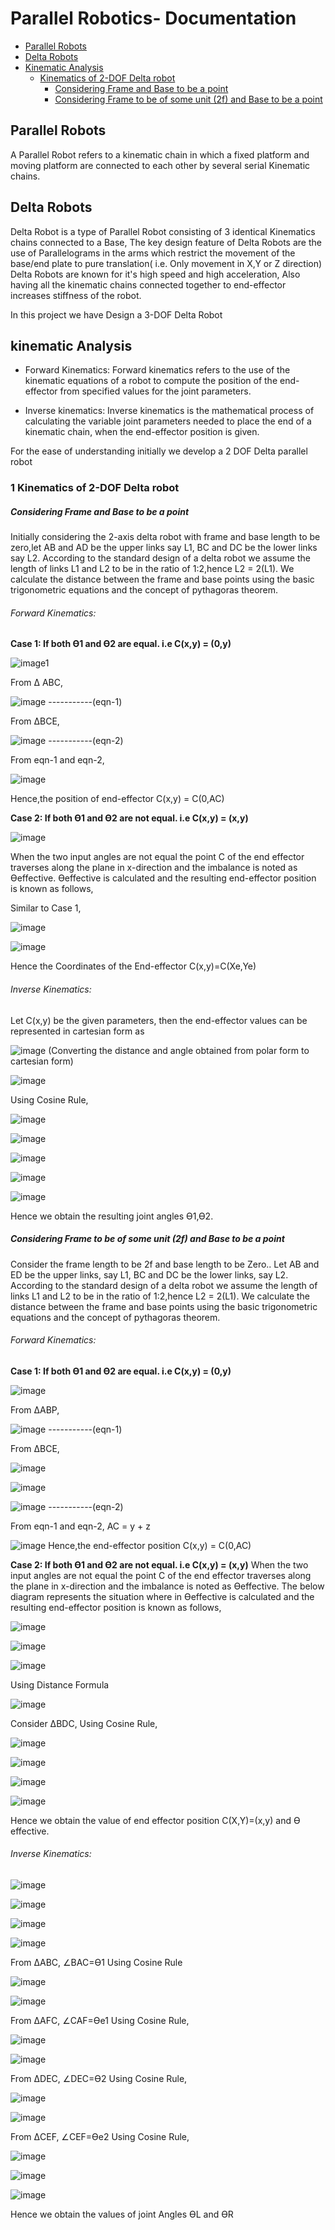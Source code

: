 Parallel Robotics- Documentation
=============================

- [Parallel Robots](#parallel-robots)
- [Delta Robots](#delta-robots)
- [Kinematic Analysis](#kinematic-analysis)
	 - [Kinematics of 2-DOF Delta robot](#1-kinematics-of-2-dof-delta-robot)
        - [Considering Frame and Base to be a point](#considering-frame-and-base-to-be-a-point)
       - [Considering Frame to be of some unit (2f) and Base to be a point](#considering-frame-to-be-of-some-unit-and-base-to-be-a-point)
      

## Parallel Robots
A Parallel Robot refers to a kinematic chain in which a fixed platform and moving platform are connected to each other by several serial Kinematic chains.

## Delta Robots
Delta Robot is a type of Parallel Robot consisting of 3 identical Kinematics chains connected to a Base, The key design feature of Delta Robots are the use of Parallelograms in the arms
which restrict the movement of the base/end plate to pure translation( i.e. Only movement in X,Y or Z direction) 
Delta Robots are known for it's high speed and high acceleration, Also having all the kinematic chains connected together to end-effector increases stiffness of the robot.

In this project we have Design a 3-DOF Delta Robot

## kinematic Analysis

+  Forward Kinematics: 
Forward kinematics refers to the use of the kinematic equations of a robot to compute the position of the end-effector from specified values for the joint parameters.

+  Inverse kinematics: 
Inverse kinematics is the mathematical process of calculating the variable joint parameters needed to place the end of a kinematic chain, when the end-effector position is given.

For the ease of understanding initially we develop a 2 DOF Delta parallel robot

### 1 Kinematics of 2-DOF Delta robot


##### Considering Frame and Base to be a point
Initially considering the 2-axis delta robot with frame and base length to be zero,let AB and AD be the upper links say L1, BC and DC 
be the lower links say L2. According to the standard design of a delta robot we assume the length of links L1 and L2 to be in the ratio 
of 1:2,hence L2 = 2(L1). We calculate the distance between the frame and base points using the basic trigonometric equations and 
the concept of pythagoras theorem.


###### Forward Kinematics:

****Case 1: If both ϴ1 and ϴ2 are equal. i.e C(x,y) = (0,y)****

![image1](https://user-images.githubusercontent.com/61882073/119257251-08d34a80-bbe2-11eb-862f-9eff98175196.png)

 From Δ ABC,

   ![image](https://user-images.githubusercontent.com/61882073/120584208-26f44280-c44d-11eb-800f-44d6819a4aac.png)                                         -----------(eqn-1)
   
   From ΔBCE,	 	 	 	
   
   ![image](https://user-images.githubusercontent.com/61882073/120584645-fbbe2300-c44d-11eb-8ea3-f0a52d7de9c3.png)					   -----------(eqn-2)


   From eqn-1 and eqn-2,
   
  ![image](https://user-images.githubusercontent.com/61882073/120585043-afbfae00-c44e-11eb-84e2-28a866ce7ebe.png)
   
   
   Hence,the position of end-effector C(x,y) = C(0,AC)
  
  
  
 
 
****Case 2: If both ϴ1 and ϴ2 are not equal. i.e C(x,y) = (x,y)****

![image](https://user-images.githubusercontent.com/61882073/120587592-41311f00-c453-11eb-9936-fe5ee75194eb.png)

When the two input angles are not equal the point C of the end effector traverses along the plane in x-direction and the imbalance is noted as ϴeffective. ϴeffective is calculated and the resulting end-effector position is known as follows,

Similar to Case 1,

![image](https://user-images.githubusercontent.com/61882073/120588499-ed273a00-c454-11eb-9c7a-cd2ed2f26c7d.png)

![image](https://user-images.githubusercontent.com/61882073/120588568-08924500-c455-11eb-9606-2c9d96f48837.png)

Hence the Coordinates of the End-effector C(x,y)=C(Xe,Ye)



###### Inverse Kinematics:

Let C(x,y) be the given parameters, then the end-effector values can be represented in cartesian form as

![image](https://user-images.githubusercontent.com/61882073/120752446-5c6d5e80-c527-11eb-9dc9-57f358618987.png)                 (Converting the distance and angle obtained from polar form to cartesian form)

![image](https://user-images.githubusercontent.com/61882073/120752687-ba01ab00-c527-11eb-89e3-a988a842084f.png)

Using Cosine Rule,

![image](https://user-images.githubusercontent.com/61882073/120752745-c8e85d80-c527-11eb-88eb-5eb4da4b8122.png)

![image](https://user-images.githubusercontent.com/61882073/120752786-da316a00-c527-11eb-882f-3a49d3351076.png)

![image](https://user-images.githubusercontent.com/61882073/120752818-e87f8600-c527-11eb-8884-ec06f391cfbd.png)

![image](https://user-images.githubusercontent.com/61882073/120752853-f33a1b00-c527-11eb-9695-28e9c643076a.png)

![image](https://user-images.githubusercontent.com/61882073/120755680-ea4b4880-c52b-11eb-817b-a663c9337fc2.png)

Hence we obtain the resulting joint angles ϴ1,ϴ2.



##### Considering Frame to be of some unit (2f) and Base to be a point
Consider the frame length to be 2f and base length to be Zero.. Let AB and ED be the upper links, say L1, BC and DC be the lower links, say L2. According to the standard design of a delta robot we assume the length of links L1 and L2 to be in the ratio of 1:2,hence L2 = 2(L1). We calculate the distance between the frame and base points using the basic trigonometric equations and the concept of pythagoras theorem.



###### Forward Kinematics:

****Case 1: If both ϴ1 and ϴ2 are equal. i.e C(x,y) = (0,y)****

![image](https://user-images.githubusercontent.com/61882073/120756723-3ba80780-c52d-11eb-83c0-06365ec4e8ac.png)

From ΔABP,

![image](https://user-images.githubusercontent.com/61882073/120756774-51b5c800-c52d-11eb-8598-c577e0a642f6.png)						 -----------(eqn-1)

From ΔBCE,	

![image](https://user-images.githubusercontent.com/61882073/120756912-7d38b280-c52d-11eb-8db2-3d51ec5001e4.png)

![image](https://user-images.githubusercontent.com/61882073/120756942-8aee3800-c52d-11eb-9166-e4b1e5b89131.png)

![image](https://user-images.githubusercontent.com/61882073/120757146-c983f280-c52d-11eb-9a21-0383f6f434aa.png)						-----------(eqn-2)


From eqn-1 and eqn-2,
AC = y + z

![image](https://user-images.githubusercontent.com/61882073/120757242-ea4c4800-c52d-11eb-97e4-844935446721.png)
Hence,the end-effector position C(x,y) = C(0,AC)



****Case 2: If both ϴ1 and ϴ2 are not equal. i.e C(x,y) = (x,y)****
When the two input angles are not equal the point C of the end effector traverses along the plane in x-direction and the imbalance is noted as ϴeffective. The below diagram represents the situation where in ϴeffective is calculated and the resulting end-effector position is known as follows,

![image](https://user-images.githubusercontent.com/61882073/120758794-e6b9c080-c52f-11eb-9fc3-364120f99135.png)

![image](https://user-images.githubusercontent.com/61882073/120758833-f33e1900-c52f-11eb-88b0-fb6026665bf8.png)

![image](https://user-images.githubusercontent.com/61882073/120758854-f9cc9080-c52f-11eb-87b0-d617dd96dc29.png)

Using Distance Formula

![image](https://user-images.githubusercontent.com/61882073/120758894-05b85280-c530-11eb-9cc9-70eb636d30ce.png)

Consider ΔBDC,
Using Cosine Rule,

![image](https://user-images.githubusercontent.com/61882073/120760188-790e9400-c531-11eb-96d3-b8ac1d1317c5.png)

![image](https://user-images.githubusercontent.com/61882073/120761250-9f80ff00-c532-11eb-8246-41c6f14c4026.png)

![image](https://user-images.githubusercontent.com/61882073/120761285-a740a380-c532-11eb-9004-0070104cca83.png)

![image](https://user-images.githubusercontent.com/61882073/120761336-b6275600-c532-11eb-995d-7bf08f827fca.png)

Hence we obtain the value of end effector position C(X,Y)=(x,y) and ϴ effective.



###### Inverse Kinematics:

![image](https://user-images.githubusercontent.com/61882073/120761427-cc351680-c532-11eb-8cc7-e8024d63c091.png)

![image](https://user-images.githubusercontent.com/61882073/120761512-e5d65e00-c532-11eb-8f60-ee988a321bcb.png)

![image](https://user-images.githubusercontent.com/61882073/120761553-f38be380-c532-11eb-835c-9ab0a35515fe.png)

![image](https://user-images.githubusercontent.com/61882073/120761590-fbe41e80-c532-11eb-8071-8968038819b5.png)

From ΔABC, ∠BAC=ϴ1
Using Cosine Rule

![image](https://user-images.githubusercontent.com/61882073/120761635-09010d80-c533-11eb-8a90-5f1080454a8f.png)

![image](https://user-images.githubusercontent.com/61882073/120761717-1d450a80-c533-11eb-9e8a-9129b15661f8.png)

From ΔAFC,  ∠CAF=ϴe1
Using Cosine Rule,

![image](https://user-images.githubusercontent.com/61882073/120762236-aa885f00-c533-11eb-96e2-57e20c6ce4a6.png)

![image](https://user-images.githubusercontent.com/61882073/120762270-b411c700-c533-11eb-80c9-d193e200d3ad.png)

From ΔDEC, ∠DEC=ϴ2
Using Cosine Rule,

![image](https://user-images.githubusercontent.com/61882073/120763037-77929b00-c534-11eb-8322-f9da3bd164a5.png)

![image](https://user-images.githubusercontent.com/61882073/120763070-7eb9a900-c534-11eb-8f7b-b4c45fb39c2d.png)

From ΔCEF, ∠CEF=ϴe2
Using Cosine Rule,

![image](https://user-images.githubusercontent.com/61882073/120763160-95600000-c534-11eb-8ef9-e5a2af2fa0d7.png)

![image](https://user-images.githubusercontent.com/61882073/120763190-9d1fa480-c534-11eb-8890-0cba28b78236.png)

![image](https://user-images.githubusercontent.com/61882073/120763226-a446b280-c534-11eb-8fa1-03769e8671fb.png)

Hence we obtain the values of joint Angles ϴL and ϴR





